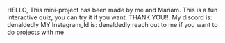 HELLO, This mini-project has been made by me and Mariam. This is a fun interactive quiz, you can try it if you want.
THANK YOU!!.
My discord is: denaldedly
MY Instagram_Id is: denaldedly
reach out to me if you want to do projects with me

